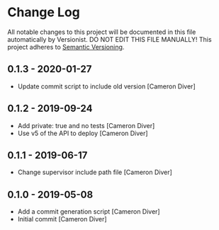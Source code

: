 # Change Log

All notable changes to this project will be documented in this file
automatically by Versionist. DO NOT EDIT THIS FILE MANUALLY!
This project adheres to [Semantic Versioning](http://semver.org/).

## 0.1.3 - 2020-01-27

* Update commit script to include old version [Cameron Diver]

## 0.1.2 - 2019-09-24

* Add private: true and no tests [Cameron Diver]
* Use v5 of the API to deploy [Cameron Diver]

## 0.1.1 - 2019-06-17

* Change supervisor include path file [Cameron Diver]

## 0.1.0 - 2019-05-08

* Add a commit generation script [Cameron Diver]
* Initial commit [Cameron Diver]
